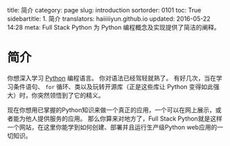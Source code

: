 title: 简介
category: page
slug: introduction
sortorder: 0101
toc: True
sidebartitle: 1. 简介
translators: haiiiiiyun.github.io
updated: 2016-05-22 14:28
meta: Full Stack Python 为 Python 编程概念及实现提供了简洁的阐释。


# 简介
你想深入学习 [Python](http://www.python.org/) 编程语言。 你对语法已经驾轻就熟了。
有好几次，当在学习条件语句、 `for` 循环、类以及玩转开源库（正是这些库让 Python 变得如此强大）时，你突然领悟到了它的精义。

现在你想用已掌握的Python知识来做一个真正的应用，一个可以在网上展示，或者能为他人提供服务的应用。
那么你算来对地方了，Full Stack Python就是这样一个网站，在这里你能学到如何创建、部署并且运行生产级Python web应用的一切知识。

